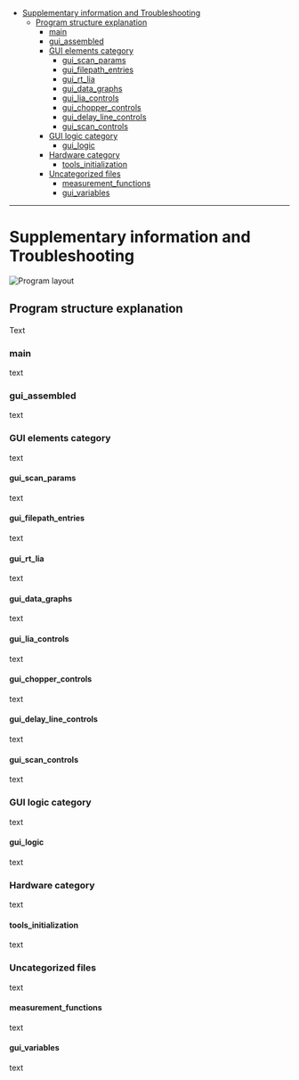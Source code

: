- [Supplementary information and Troubleshooting](#supplementary-information-and-troubleshooting)
  * [Program structure explanation](#program-structure-explanation)
    + [main](#main)
    + [gui_assembled](#gui-assembled)
    + [GUI elements category](#gui-elements-category)
      - [gui_scan_params](#gui-scan-params)
      - [gui_filepath_entries](#gui-filepath-entries)
      - [gui_rt_lia](#gui-rt-lia)
      - [gui_data_graphs](#gui-data-graphs)
      - [gui_lia_controls](#gui-lia-controls)
      - [gui_chopper_controls](#gui-chopper-controls)
      - [gui_delay_line_controls](#gui-delay-line-controls)
      - [gui_scan_controls](#gui-scan-controls)
    + [GUI logic category](#gui-logic-category)
      - [gui_logic](#gui-logic)
    + [Hardware category](#hardware-category)
      - [tools_initialization](#tools-initialization)
    + [Uncategorized files](#uncategorized-files)
      - [measurement_functions](#measurement-functions)
      - [gui_variables](#gui-variables)


---- 

# Supplementary information and Troubleshooting

![Program layout](https://i.ibb.co/QX3QTdj/program-structure.png "Program Layout")

## Program structure explanation
Text
### main
text
### gui_assembled
text
### GUI elements category
text
#### gui_scan_params
text
####  gui_filepath_entries
text
#### gui_rt_lia
text
#### gui_data_graphs
text
#### gui_lia_controls
text
#### gui_chopper_controls
text
#### gui_delay_line_controls
text
#### gui_scan_controls
text
### GUI logic category
text
#### gui_logic
text
### Hardware category
text
#### tools_initialization
text
### Uncategorized files
text
#### measurement_functions
text
#### gui_variables
text
